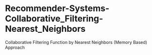 # Recommender-Systems-Collaborative_Filtering-Nearest_Neighbors
Collaborative Filtering Function by Nearest Neighbors (Memory Based) Approach
